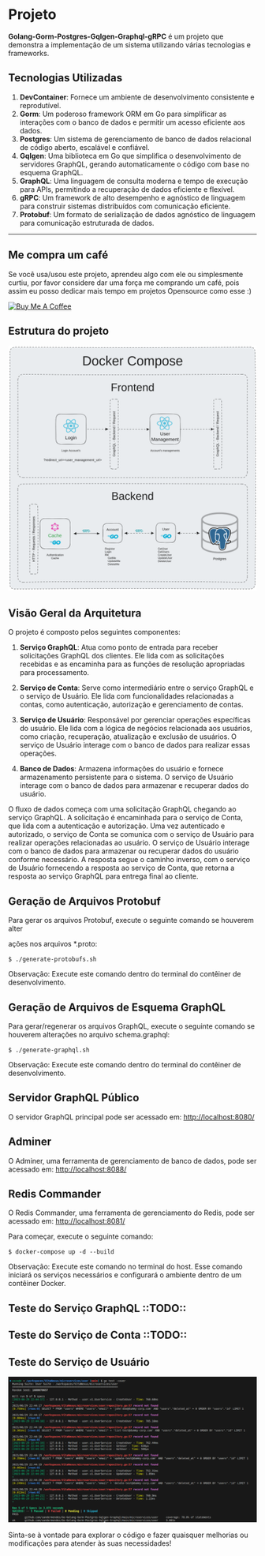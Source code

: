 # Projeto

**Golang-Gorm-Postgres-Gqlgen-Graphql-gRPC** é um projeto que demonstra a implementação de um sistema utilizando várias tecnologias e frameworks.

## Tecnologias Utilizadas

1. **DevContainer**: Fornece um ambiente de desenvolvimento consistente e reprodutível.
2. **Gorm**: Um poderoso framework ORM em Go para simplificar as interações com o banco de dados e permitir um acesso eficiente aos dados.
3. **Postgres**: Um sistema de gerenciamento de banco de dados relacional de código aberto, escalável e confiável.
4. **Gqlgen**: Uma biblioteca em Go que simplifica o desenvolvimento de servidores GraphQL, gerando automaticamente o código com base no esquema GraphQL.
5. **GraphQL**: Uma linguagem de consulta moderna e tempo de execução para APIs, permitindo a recuperação de dados eficiente e flexível.
6. **gRPC**: Um framework de alto desempenho e agnóstico de linguagem para construir sistemas distribuídos com comunicação eficiente.
7. **Protobuf**: Um formato de serialização de dados agnóstico de linguagem para comunicação estruturada de dados.

---
## Me compra um café

Se você usa/usou este projeto, aprendeu algo com ele ou simplesmente curtiu, por favor considere dar uma força me comprando um café, pois assim eu posso dedicar mais tempo em projetos Opensource como esse :)

<a href="https://www.buymeacoffee.com/sandermendes" target="_blank"><img src="https://www.buymeacoffee.com/assets/img/custom_images/orange_img.png" alt="Buy Me A Coffee" style="height: auto !important;width: auto !important;" ></a>

## Estrutura do projeto
![Sander Mendes App Project-001](https://raw.githubusercontent.com/sandermendes/Go-Golang-Gorm-Postgres-Gqlgen-Graphql/main/assets/Project-001-2023-07-6-0945.png)

## Visão Geral da Arquitetura

O projeto é composto pelos seguintes componentes:

1. **Serviço GraphQL**: Atua como ponto de entrada para receber solicitações GraphQL dos clientes. Ele lida com as solicitações recebidas e as encaminha para as funções de resolução apropriadas para processamento.

2. **Serviço de Conta**: Serve como intermediário entre o serviço GraphQL e o serviço de Usuário. Ele lida com funcionalidades relacionadas a contas, como autenticação, autorização e gerenciamento de contas.

3. **Serviço de Usuário**: Responsável por gerenciar operações específicas do usuário. Ele lida com a lógica de negócios relacionada aos usuários, como criação, recuperação, atualização e exclusão de usuários. O serviço de Usuário interage com o banco de dados para realizar essas operações.

4. **Banco de Dados**: Armazena informações do usuário e fornece armazenamento persistente para o sistema. O serviço de Usuário interage com o banco de dados para armazenar e recuperar dados do usuário.

O fluxo de dados começa com uma solicitação GraphQL chegando ao serviço GraphQL. A solicitação é encaminhada para o serviço de Conta, que lida com a autenticação e autorização. Uma vez autenticado e autorizado, o serviço de Conta se comunica com o serviço de Usuário para realizar operações relacionadas ao usuário. O serviço de Usuário interage com o banco de dados para armazenar ou recuperar dados do usuário conforme necessário. A resposta segue o caminho inverso, com o serviço de Usuário fornecendo a resposta ao serviço de Conta, que retorna a resposta ao serviço GraphQL para entrega final ao cliente.

## Geração de Arquivos Protobuf

Para gerar os arquivos Protobuf, execute o seguinte comando se houverem alter

ações nos arquivos *.proto:
```
$ ./generate-protobufs.sh
```
Observação: Execute este comando dentro do terminal do contêiner de desenvolvimento.

## Geração de Arquivos de Esquema GraphQL

Para gerar/regenerar os arquivos GraphQL, execute o seguinte comando se houverem alterações no arquivo schema.graphql:
```
$ ./generate-graphql.sh
```
Observação: Execute este comando dentro do terminal do contêiner de desenvolvimento.

## Servidor GraphQL Público

O servidor GraphQL principal pode ser acessado em: [http://localhost:8080/](http://localhost:8080/)

## Adminer

O Adminer, uma ferramenta de gerenciamento de banco de dados, pode ser acessado em: [http://localhost:8088/](http://localhost:8088/)

## Redis Commander

O Redis Commander, uma ferramenta de gerenciamento do Redis, pode ser acessado em: [http://localhost:8081/](http://localhost:8081/)

Para começar, execute o seguinte comando:
```
$ docker-compose up -d --build
```
Observação: Execute este comando no terminal do host.
Esse comando iniciará os serviços necessários e configurará o ambiente dentro de um contêiner Docker.

## Teste do Serviço GraphQL ::TODO::

## Teste do Serviço de Conta ::TODO::

## Teste do Serviço de Usuário
![User Service Test](https://raw.githubusercontent.com/sandermendes/Go-Golang-Gorm-Postgres-Gqlgen-Graphql/main/assets/Screenshot%20from%202023-06-29%2019-47-16.png)

Sinta-se à vontade para explorar o código e fazer quaisquer melhorias ou modificações para atender às suas necessidades!